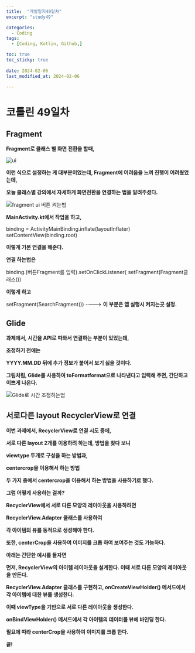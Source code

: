```yaml
---
title:  "개발일지49일차" 
excerpt: "study49"

categories:
  - Coding
tags:
  - [Coding, Kotlin, Github,]

toc: true
toc_sticky: true
 
date: 2024-02-06
last_modified_at: 2024-02-06

---
```

# 코틀린 49일차

## Fragment

**Fragment로 클래스 별 화면 전환을 할때,**

![ui](https://github.com/hyunparrot/hyunparrot.github.io/assets/148528251/b33025b1-5074-4dfd-9e90-ba5a77cf48e9)

**이런 식으로 설정하는 게 대부분이었는데, Fragment에 어려움을 느껴 진행이 어려웠었는데,**

**오늘 클래스별 강의에서 자세하게 화면전환을 연결하는 법을 알려주셨다.**

![fragment ui 버튼 켜는법](https://github.com/hyunparrot/hyunparrot.github.io/assets/148528251/d719a8bf-a34a-4c51-8093-c0e7e28dbb2b)

**MainActivity.kt에서 작업을 하고,**

binding = ActivityMainBinding.inflate(layoutInflater)
setContentView(binding.root)

**이렇게 기본 연결을 해준다.**

**연결 하는법은**

binding.(버튼Fragment를 입력).setOnClickListener{
   setFragment(Fragment클래스())

**이렇게 하고**

setFragment(SearchFragment())      ----> **이 부분은 앱 실행시 켜지는곳 설정.**

## Glide

**과제에서, 시간을 API로 따와서 연결하는 부분이 있었는데,**

**조정하기 전에는**

**YYYY.MM.DD 뒤에 추가 정보가 붙어서 보기 싫을 것이다.**

**그림처럼, Glide를 사용하여 toFormatformat으로 나타낸다고 입력해 주면, 간단하고 이쁘게 나온다.**


![Glide로 시간 조정하는법](https://github.com/hyunparrot/hyunparrot.github.io/assets/148528251/1ef0e2a5-a81b-4bc4-8cc4-55e03039845e)

## 서로다른 layout RecyclerView로 연결

**이번 과제에서, RecyclerView로 연결 시도 중에,**

**서로 다른 layout 2개를 이용하려 하는데, 방법을 찾다 보니**

**viewtype 두개로 구성을 하는 방법과,**

**centercrop을 이용해서 하는 방법**

**두 가지 중에서 centercrop을 이용해서 하는 방법을 사용하기로 했다.**

**그럼 어떻게 사용하는 걸까?**

**RecyclerView에서 서로 다른 모양의 레이아웃을 사용하려면**

**RecyclerView.Adapter 클래스를 사용하여**

**각 아이템의 뷰를 동적으로 생성해야 한다.**

**또한, centerCrop을 사용하여 이미지를 크롭 하여 보여주는 것도 가능하다.**

**아래는 간단한 예시를 들자면**

**먼저, RecyclerView의 아이템 레이아웃을 설계한다. 이때 서로 다른 모양의 레이아웃을 만든다.**

**RecyclerView.Adapter 클래스를 구현하고, onCreateViewHolder() 메서드에서 각 아이템에 대한 뷰를 생성한다.**

**이때 viewType을 기반으로 서로 다른 레이아웃을 생성한다.**

**onBindViewHolder() 메서드에서 각 아이템의 데이터를 뷰에 바인딩 한다.**

**필요에 따라 centerCrop을 사용하여 이미지를 크롭 한다.**

**끝!**
